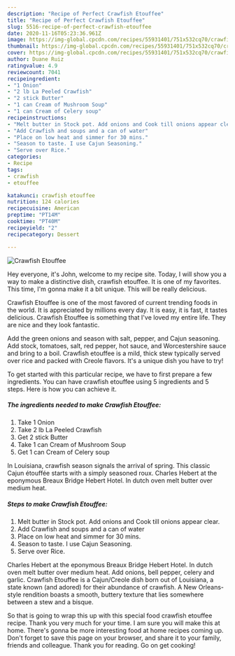 ```yaml
---
description: "Recipe of Perfect Crawfish Etouffee"
title: "Recipe of Perfect Crawfish Etouffee"
slug: 5516-recipe-of-perfect-crawfish-etouffee
date: 2020-11-16T05:23:36.961Z
image: https://img-global.cpcdn.com/recipes/55931401/751x532cq70/crawfish-etouffee-recipe-main-photo.jpg
thumbnail: https://img-global.cpcdn.com/recipes/55931401/751x532cq70/crawfish-etouffee-recipe-main-photo.jpg
cover: https://img-global.cpcdn.com/recipes/55931401/751x532cq70/crawfish-etouffee-recipe-main-photo.jpg
author: Duane Ruiz
ratingvalue: 4.9
reviewcount: 7041
recipeingredient:
- "1 Onion"
- "2 lb La Peeled Crawfish"
- "2 stick Butter"
- "1 can Cream of Mushroom Soup"
- "1 can Cream of Celery soup"
recipeinstructions:
- "Melt butter in Stock pot. Add onions and Cook till onions appear clear."
- "Add Crawfish and soups and a can of water"
- "Place on low heat and simmer for 30 mins."
- "Season to taste. I use Cajun Seasoning."
- "Serve over Rice."
categories:
- Recipe
tags:
- crawfish
- etouffee

katakunci: crawfish etouffee 
nutrition: 124 calories
recipecuisine: American
preptime: "PT14M"
cooktime: "PT40M"
recipeyield: "2"
recipecategory: Dessert

---
```



![Crawfish Etouffee](https://img-global.cpcdn.com/recipes/55931401/751x532cq70/crawfish-etouffee-recipe-main-photo.jpg)

Hey everyone, it's John, welcome to my recipe site. Today, I will show you a way to make a distinctive dish, crawfish etouffee. It is one of my favorites. This time, I'm gonna make it a bit unique. This will be really delicious.

Crawfish Etouffee is one of the most favored of current trending foods in the world. It is appreciated by millions every day. It is easy, it is fast, it tastes delicious. Crawfish Etouffee is something that I've loved my entire life. They are nice and they look fantastic.

Add the green onions and season with salt, pepper, and Cajun seasoning. Add stock, tomatoes, salt, red pepper, hot sauce, and Worcestershire sauce and bring to a boil. Crawfish etouffee is a mild, thick stew typically served over rice and packed with Creole flavors. It&#39;s a unique dish you have to try!


To get started with this particular recipe, we have to first prepare a few ingredients. You can have crawfish etouffee using 5 ingredients and 5 steps. Here is how you can achieve it.

<!--inarticleads1-->

##### The ingredients needed to make Crawfish Etouffee:

1. Take 1 Onion
1. Take 2 lb La Peeled Crawfish
1. Get 2 stick Butter
1. Take 1 can Cream of Mushroom Soup
1. Get 1 can Cream of Celery soup


In Louisiana, crawfish season signals the arrival of spring. This classic Cajun étouffée starts with a simply seasoned roux. Charles Hebert at the eponymous Breaux Bridge Hebert Hotel. In dutch oven melt butter over medium heat. 

<!--inarticleads2-->

##### Steps to make Crawfish Etouffee:

1. Melt butter in Stock pot. Add onions and Cook till onions appear clear.
1. Add Crawfish and soups and a can of water
1. Place on low heat and simmer for 30 mins.
1. Season to taste. I use Cajun Seasoning.
1. Serve over Rice.


Charles Hebert at the eponymous Breaux Bridge Hebert Hotel. In dutch oven melt butter over medium heat. Add onions, bell pepper, celery and garlic. Crawfish Etouffee is a Cajun/Creole dish born out of Louisiana, a state known (and adored) for their abundance of crawfish. A New Orleans-style rendition boasts a smooth, buttery texture that lies somewhere between a stew and a bisque. 

So that is going to wrap this up with this special food crawfish etouffee recipe. Thank you very much for your time. I am sure you will make this at home. There's gonna be more interesting food at home recipes coming up. Don't forget to save this page on your browser, and share it to your family, friends and colleague. Thank you for reading. Go on get cooking!
